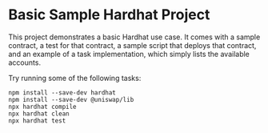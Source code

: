 # Basic Sample Hardhat Project

This project demonstrates a basic Hardhat use case. It comes with a sample contract, a test for that contract, a sample script that deploys that contract, and an example of a task implementation, which simply lists the available accounts.

Try running some of the following tasks:

```shell
npm install --save-dev hardhat
npm install --save-dev @uniswap/lib
npx hardhat compile
npx hardhat clean
npx hardhat test
```
